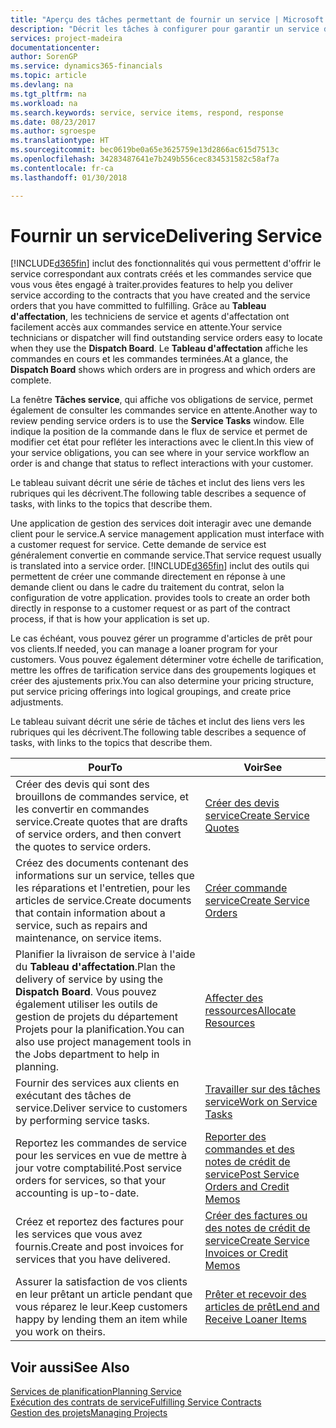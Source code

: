 ```yaml
---
title: "Aperçu des tâches permettant de fournir un service | Microsoft Docs"
description: "Décrit les tâches à configurer pour garantir un service de qualité et respecter les ententes vis-à-vis des clients."
services: project-madeira
documentationcenter: 
author: SorenGP
ms.service: dynamics365-financials
ms.topic: article
ms.devlang: na
ms.tgt_pltfrm: na
ms.workload: na
ms.search.keywords: service, service items, respond, response
ms.date: 08/23/2017
ms.author: sgroespe
ms.translationtype: HT
ms.sourcegitcommit: bec0619be0a65e3625759e13d2866ac615d7513c
ms.openlocfilehash: 34283487641e7b249b556cec834531582c58af7a
ms.contentlocale: fr-ca
ms.lasthandoff: 01/30/2018

---
```

# <a name="delivering-service"></a><span data-ttu-id="9be92-103">Fournir un service</span><span class="sxs-lookup"><span data-stu-id="9be92-103">Delivering Service</span></span>
[!INCLUDE[d365fin](includes/d365fin_md.md)] <span data-ttu-id="9be92-104"> inclut des fonctionnalités qui vous permettent d'offrir le service correspondant aux contrats créés et les commandes service que vous vous êtes engagé à traiter.</span><span class="sxs-lookup"><span data-stu-id="9be92-104">provides features to help you deliver service according to the contracts that you have created and the service orders that you have committed to fulfilling.</span></span> <span data-ttu-id="9be92-105">Grâce au **Tableau d'affectation**, les techniciens de service et agents d'affectation ont facilement accès aux commandes service en attente.</span><span class="sxs-lookup"><span data-stu-id="9be92-105">Your service technicians or dispatcher will find outstanding service orders easy to locate when they use the **Dispatch Board**.</span></span> <span data-ttu-id="9be92-106">Le **Tableau d'affectation** affiche les commandes en cours et les commandes terminées.</span><span class="sxs-lookup"><span data-stu-id="9be92-106">At a glance, the **Dispatch Board** shows which orders are in progress and which orders are complete.</span></span>  
  
<span data-ttu-id="9be92-107">La fenêtre **Tâches service**, qui affiche vos obligations de service, permet également de consulter les commandes service en attente.</span><span class="sxs-lookup"><span data-stu-id="9be92-107">Another way to review pending service orders is to use the **Service Tasks** window.</span></span> <span data-ttu-id="9be92-108">Elle indique la position de la commande dans le flux de service et permet de modifier cet état pour refléter les interactions avec le client.</span><span class="sxs-lookup"><span data-stu-id="9be92-108">In this view of your service obligations, you can see where in your service workflow an order is and change that status to reflect interactions with your customer.</span></span>  
  
<span data-ttu-id="9be92-109">Le tableau suivant décrit une série de tâches et inclut des liens vers les rubriques qui les décrivent.</span><span class="sxs-lookup"><span data-stu-id="9be92-109">The following table describes a sequence of tasks, with links to the topics that describe them.</span></span>   

<span data-ttu-id="9be92-110">Une application de gestion des services doit interagir avec une demande client pour le service.</span><span class="sxs-lookup"><span data-stu-id="9be92-110">A service management application must interface with a customer request for service.</span></span> <span data-ttu-id="9be92-111">Cette demande de service est généralement convertie en commande service.</span><span class="sxs-lookup"><span data-stu-id="9be92-111">That service request usually is translated into a service order.</span></span> [!INCLUDE[d365fin](includes/d365fin_md.md)]<span data-ttu-id="9be92-112"> inclut des outils qui permettent de créer une commande directement en réponse à une demande client ou dans le cadre du traitement du contrat, selon la configuration de votre application.</span><span class="sxs-lookup"><span data-stu-id="9be92-112"> provides tools to create an order both directly in response to a customer request or as part of the contract process, if that is how your application is set up.</span></span>  
  
<span data-ttu-id="9be92-113">Le cas échéant, vous pouvez gérer un programme d'articles de prêt pour vos clients.</span><span class="sxs-lookup"><span data-stu-id="9be92-113">If needed, you can manage a loaner program for your customers.</span></span> <span data-ttu-id="9be92-114">Vous pouvez également déterminer votre échelle de tarification, mettre les offres de tarification service dans des groupements logiques et créer des ajustements prix.</span><span class="sxs-lookup"><span data-stu-id="9be92-114">You can also determine your pricing structure, put service pricing offerings into logical groupings, and create price adjustments.</span></span>  
  
<span data-ttu-id="9be92-115">Le tableau suivant décrit une série de tâches et inclut des liens vers les rubriques qui les décrivent.</span><span class="sxs-lookup"><span data-stu-id="9be92-115">The following table describes a sequence of tasks, with links to the topics that describe them.</span></span>   
  
|<span data-ttu-id="9be92-116">**Pour**</span><span class="sxs-lookup"><span data-stu-id="9be92-116">**To**</span></span>|<span data-ttu-id="9be92-117">**Voir**</span><span class="sxs-lookup"><span data-stu-id="9be92-117">**See**</span></span>|  
|------------|-------------|  
|<span data-ttu-id="9be92-118">Créer des devis qui sont des brouillons de commandes service, et les convertir en commandes service.</span><span class="sxs-lookup"><span data-stu-id="9be92-118">Create quotes that are drafts of service orders, and then convert the quotes to service orders.</span></span>|[<span data-ttu-id="9be92-119">Créer des devis service</span><span class="sxs-lookup"><span data-stu-id="9be92-119">Create Service Quotes</span></span>](service-how-to-create-service-quotes.md)|
|<span data-ttu-id="9be92-120">Créez des documents contenant des informations sur un service, telles que les réparations et l'entretien, pour les articles de service.</span><span class="sxs-lookup"><span data-stu-id="9be92-120">Create documents that contain information about a service, such as repairs and maintenance, on service items.</span></span>|[<span data-ttu-id="9be92-121">Créer commande service</span><span class="sxs-lookup"><span data-stu-id="9be92-121">Create Service Orders</span></span>](service-how-to-create-service-orders.md)|
|<span data-ttu-id="9be92-122">Planifier la livraison de service à l'aide du **Tableau d'affectation**.</span><span class="sxs-lookup"><span data-stu-id="9be92-122">Plan the delivery of service by using the **Dispatch Board**.</span></span> <span data-ttu-id="9be92-123">Vous pouvez également utiliser les outils de gestion de projets du département Projets pour la planification.</span><span class="sxs-lookup"><span data-stu-id="9be92-123">You can also use project management tools in the Jobs department to help in planning.</span></span>|[<span data-ttu-id="9be92-124">Affecter des ressources</span><span class="sxs-lookup"><span data-stu-id="9be92-124">Allocate Resources</span></span>](service-how-to-allocate-resources.md)|  
|<span data-ttu-id="9be92-125">Fournir des services aux clients en exécutant des tâches de service.</span><span class="sxs-lookup"><span data-stu-id="9be92-125">Deliver service to customers by performing service tasks.</span></span>|[<span data-ttu-id="9be92-126">Travailler sur des tâches service</span><span class="sxs-lookup"><span data-stu-id="9be92-126">Work on Service Tasks</span></span>](service-how-to-work-on-service-tasks.md)|  
|<span data-ttu-id="9be92-127">Reportez les commandes de service pour les services en vue de mettre à jour votre comptabilité.</span><span class="sxs-lookup"><span data-stu-id="9be92-127">Post service orders for services, so that your accounting is up-to-date.</span></span>|[<span data-ttu-id="9be92-128">Reporter des commandes et des notes de crédit de service</span><span class="sxs-lookup"><span data-stu-id="9be92-128">Post Service Orders and Credit Memos</span></span>](service-how-to-post-service-orders.md)|  
|<span data-ttu-id="9be92-129">Créez et reportez des factures pour les services que vous avez fournis.</span><span class="sxs-lookup"><span data-stu-id="9be92-129">Create and post invoices for services that you have delivered.</span></span>|[<span data-ttu-id="9be92-130">Créer des factures ou des notes de crédit de service</span><span class="sxs-lookup"><span data-stu-id="9be92-130">Create Service Invoices or Credit Memos</span></span>](service-how-create-invoices.md)|  
|<span data-ttu-id="9be92-131">Assurer la satisfaction de vos clients en leur prêtant un article pendant que vous réparez le leur.</span><span class="sxs-lookup"><span data-stu-id="9be92-131">Keep customers happy by lending them an item while you work on theirs.</span></span>| [<span data-ttu-id="9be92-132">Prêter et recevoir des articles de prêt</span><span class="sxs-lookup"><span data-stu-id="9be92-132">Lend and Receive Loaner Items</span></span>](service-how-to-lend-receive-loaners.md)|
  
## <a name="see-also"></a><span data-ttu-id="9be92-133">Voir aussi</span><span class="sxs-lookup"><span data-stu-id="9be92-133">See Also</span></span>  
[<span data-ttu-id="9be92-134">Services de planification</span><span class="sxs-lookup"><span data-stu-id="9be92-134">Planning Service</span></span>](service-plan-service.md)  
[<span data-ttu-id="9be92-135">Exécution des contrats de service</span><span class="sxs-lookup"><span data-stu-id="9be92-135">Fulfilling Service Contracts</span></span>](service-fulfill-service-contracts.md)  
[<span data-ttu-id="9be92-136">Gestion des projets</span><span class="sxs-lookup"><span data-stu-id="9be92-136">Managing Projects</span></span>](projects-manage-projects.md)  

